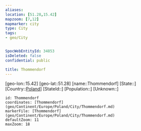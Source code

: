 ```yaml
---
aliases: 
location: [51.28,15.42]
mapzoom: [7,12] 
mapmarker: city 
type: City
tags:
- geo/City


SpocWebEntityId: 34853
isDeleted: false
confidential: public

title: Thommendorf
---
```

[geo-lon::15.42]
[geo-lat::51.28]
[name::Thommendorf]
[State::]
[Country::[Poland](geo/Continent/Europe/Poland.md)]
[StateId::]
[Population::]
[Unknown::]


```leaflet
id: Thommendorf
coordinates: [Thommendorf](geo/Continent/Europe/Poland/City/Thommendorf.md)
markerFile: [Thommendorf](geo/Continent/Europe/Poland/City/Thommendorf.md)
defaultZoom: 11 
maxZoom: 18
```


